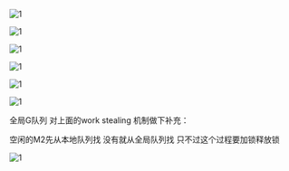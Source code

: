 ![1](D:\Linux运维\GO\test_go\aceld\goroutine\1.png)

![1](D:\Linux运维\GO\test_go\aceld\goroutine\2.png)

![1](D:\Linux运维\GO\test_go\aceld\goroutine\3.png)

![1](D:\Linux运维\GO\test_go\aceld\goroutine\4.png)

![1](D:\Linux运维\GO\test_go\aceld\goroutine\5.png)

![1](D:\Linux运维\GO\test_go\aceld\goroutine\6.png)



全局G队列 对上面的work stealing 机制做下补充：

空闲的M2先从本地队列找 没有就从全局队列找 只不过这个过程要加锁释放锁

![1](D:\Linux运维\GO\test_go\aceld\goroutine\7.png)
